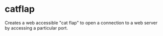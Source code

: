 catflap
=======

Creates a web accessible "cat flap" to open a connection to a web server by accessing a particular port.
